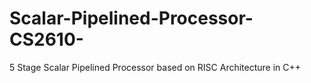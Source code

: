 # Scalar-Pipelined-Processor-CS2610-
5 Stage Scalar Pipelined Processor based on RISC Architecture in C++
